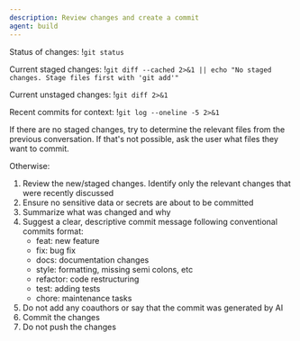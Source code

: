 ```yaml
---
description: Review changes and create a commit
agent: build
---
```


Status of changes: !`git status`

Current staged changes:
!`git diff --cached 2>&1 || echo "No staged changes. Stage files first with 'git add'"`

Current unstaged changes: !`git diff 2>&1`

Recent commits for context: !`git log --oneline -5 2>&1`

If there are no staged changes, try to determine the relevant files from the previous conversation.
If that's not possible, ask the user what files they want to commit.

Otherwise:

1. Review the new/staged changes. Identify only the relevant changes that were
   recently discussed
2. Ensure no sensitive data or secrets are about to be committed
3. Summarize what was changed and why
4. Suggest a clear, descriptive commit message following conventional commits
   format:
   - feat: new feature
   - fix: bug fix
   - docs: documentation changes
   - style: formatting, missing semi colons, etc
   - refactor: code restructuring
   - test: adding tests
   - chore: maintenance tasks
5. Do not add any coauthors or say that the commit was generated by AI
6. Commit the changes
7. Do not push the changes
